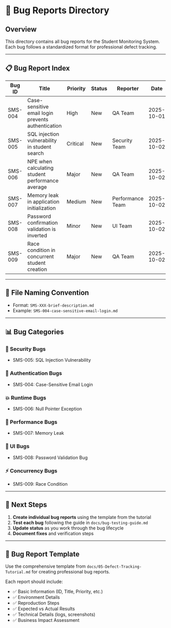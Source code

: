# 🐛 Bug Reports Directory

## Overview
This directory contains all bug reports for the Student Monitoring System. Each bug follows a standardized format for professional defect tracking.

---

## 📋 **Bug Report Index**

| Bug ID | Title | Priority | Status | Reporter | Date |
|--------|-------|----------|---------|----------|------|
| SMS-004 | Case-sensitive email login prevents authentication | High | New | QA Team | 2025-10-01 |
| SMS-005 | SQL injection vulnerability in student search | Critical | New | Security Team | 2025-10-02 |
| SMS-006 | NPE when calculating student performance average | Major | New | QA Team | 2025-10-02 |
| SMS-007 | Memory leak in application initialization | Medium | New | Performance Team | 2025-10-02 |
| SMS-008 | Password confirmation validation is inverted | Minor | New | UI Team | 2025-10-02 |
| SMS-009 | Race condition in concurrent student creation | Major | New | QA Team | 2025-10-02 |

---

## 📁 **File Naming Convention**
- Format: `SMS-XXX-brief-description.md`
- Example: `SMS-004-case-sensitive-email-login.md`

---

## 📊 **Bug Categories**

### **🔐 Security Bugs**
- SMS-005: SQL Injection Vulnerability

### **🔑 Authentication Bugs** 
- SMS-004: Case-Sensitive Email Login

### **💥 Runtime Bugs**
- SMS-006: Null Pointer Exception

### **🏃 Performance Bugs**
- SMS-007: Memory Leak

### **🎨 UI Bugs**
- SMS-008: Password Validation Bug

### **⚡ Concurrency Bugs**
- SMS-009: Race Condition

---

## 🎯 **Next Steps**

1. **Create individual bug reports** using the template from the tutorial
2. **Test each bug** following the guide in `docs/bug-testing-guide.md`
3. **Update status** as you work through the bug lifecycle
4. **Document fixes** and verification steps

---

## 📝 **Bug Report Template**

Use the comprehensive template from `docs/05-Defect-Tracking-Tutorial.md` for creating professional bug reports.

Each report should include:
- ✅ Basic Information (ID, Title, Priority, etc.)
- ✅ Environment Details 
- ✅ Reproduction Steps
- ✅ Expected vs Actual Results
- ✅ Technical Details (logs, screenshots)
- ✅ Business Impact Assessment